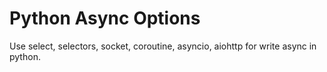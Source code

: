 # Python Async Options
Use select, selectors, socket, coroutine, asyncio, aiohttp for write async in python.
